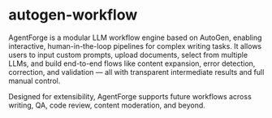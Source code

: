 # autogen-workflow

AgentForge is a modular LLM workflow engine based on AutoGen, enabling interactive, human-in-the-loop pipelines for complex writing tasks.
It allows users to input custom prompts, upload documents, select from multiple LLMs, and build end-to-end flows like content expansion, error detection, correction, and validation — all with transparent intermediate results and full manual control.

Designed for extensibility, AgentForge supports future workflows across writing, QA, code review, content moderation, and beyond.
